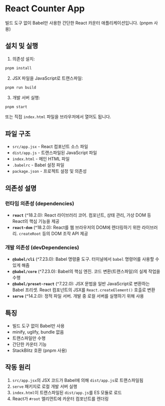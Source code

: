 # React Counter App

빌드 도구 없이 Babel만 사용한 간단한 React 카운터 애플리케이션입니다. (pnpm 사용)

## 설치 및 실행

1. 의존성 설치:

```bash
pnpm install
```

2. JSX 파일을 JavaScript로 트랜스파일:

```bash
pnpm run build
```

3. 개발 서버 실행:

```bash
pnpm start
```

또는 직접 `index.html` 파일을 브라우저에서 열어도 됩니다.

## 파일 구조

- `src/app.jsx` - React 컴포넌트 소스 파일
- `dist/app.js` - 트랜스파일된 JavaScript 파일
- `index.html` - 메인 HTML 파일
- `.babelrc` - Babel 설정 파일
- `package.json` - 프로젝트 설정 및 의존성

## 의존성 설명

### 런타임 의존성 (dependencies)
- **`react`** (^18.2.0): React 라이브러리 코어. 컴포넌트, 상태 관리, 가상 DOM 등 React의 핵심 기능을 제공
- **`react-dom`** (^18.2.0): React를 웹 브라우저의 DOM에 렌더링하기 위한 라이브러리. `createRoot` 등의 DOM 조작 API 제공

### 개발 의존성 (devDependencies)
- **`@babel/cli`** (^7.23.0): Babel 명령줄 도구. 터미널에서 `babel` 명령어를 사용할 수 있게 해줌
- **`@babel/core`** (^7.23.0): Babel의 핵심 엔진. 코드 변환(트랜스파일)의 실제 작업을 수행
- **`@babel/preset-react`** (^7.22.0): JSX 문법을 일반 JavaScript로 변환하는 Babel 프리셋. React 컴포넌트의 JSX를 `React.createElement()` 호출로 변환
- **`serve`** (^14.2.0): 정적 파일 서버. 개발 중 로컬 서버를 실행하기 위해 사용

## 특징

- 빌드 도구 없이 Babel만 사용
- minify, uglify, bundle 없음
- 트랜스파일만 수행
- 간단한 카운터 기능
- StackBlitz 호환 (pnpm 사용)

## 작동 원리

1. `src/app.jsx`의 JSX 코드가 Babel에 의해 `dist/app.js`로 트랜스파일됨
2. `serve` 패키지로 로컬 개발 서버 실행
3. `index.html`이 트랜스파일된 `dist/app.js`를 ES 모듈로 로드
4. React가 `#root` 엘리먼트에 카운터 컴포넌트를 렌더링